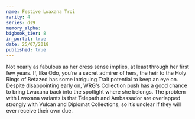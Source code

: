 ```yaml
---
name: Festive Lwaxana Troi
rarity: 4
series: ds9
memory_alpha:
bigbook_tier: 8
in_portal: true
date: 25/07/2018
published: true
---
```


Not nearly as fabulous as her dress sense implies, at least through her first few years. If, like Odo, you’re a secret admirer of hers, the heir to the Holy Rings of Betazed has some intriguing Trait potential to keep an eye on. Despite disappointing early on, WRG's Collection push has a good chance to bring Lwaxana back into the spotlight where she belongs. The problem with Lwaxana variants is that Telepath and Ambassador are overlapped strongly with Vulcan and Diplomat Collections, so it’s unclear if they will ever receive their own due.

